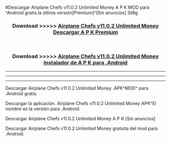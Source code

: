 #Descargar Airplane Chefs v11.0.2 Unlimited Money  A P K MOD para ^Android gratis.la última versión[Premium]^[Sin anuncios] 3il8g



<div align="center">
<h3>Download >>>>> <a href="https://es-web.web.app/?es= ${title}">Airplane Chefs v11.0.2 Unlimited Money  Descargar A P K Premium</a></h3><br>

<h3>Download >>>>> <a href="https://es-web.web.app/?es= ${title}">Airplane Chefs v11.0.2 Unlimited Money  Instalador de A P K para .Android</a></h3>
</div>


----------------------------------------------------------

----------------------------------------------------------

----------------------------------------------------------

Descargar Airplane Chefs v11.0.2 Unlimited Money  .APK^MOD^ para .Android gratis.

Descargar la aplicación. Airplane Chefs v11.0.2 Unlimited Money  APK^El nombre es la versión para .Android.

Descargar Airplane Chefs v11.0.2 Unlimited Money  A P K [Sin anuncios]

Descargar Airplane Chefs v11.0.2 Unlimited Money  gratuita del mod para .Android.